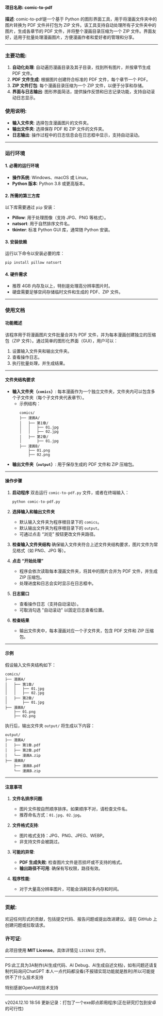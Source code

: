 #### **项目名称**: comic-to-pdf

**描述**:
comic-to-pdf是一个基于 Python 的图形界面工具，用于将漫画文件夹中的图片转换为 PDF 文件并打包为 ZIP 文件。该工具支持自动处理所有子文件夹中的图片，生成各章节的 PDF 文件，并将整个漫画目录压缩为一个 ZIP 文件。界面友好，适用于批量处理漫画图片，方便漫画作者和爱好者的管理和分享。

---

### **主要功能**:
1. **自动化处理**: 自动遍历漫画目录及其子目录，找到所有图片，并按章节生成 PDF 文件。
2. **PDF 文件生成**: 根据图片创建符合标准的 PDF 文件，每个章节一个 PDF。
3. **ZIP 文件打包**: 每个漫画目录压缩为一个 ZIP 文件，以便于分享和存储。
4. **界面与日志输出**: 图形界面简洁，提供操作反馈和日志记录功能，支持自动滚动日志显示。


### **使用说明**:
- **输入文件夹**: 选择包含漫画图片的文件夹。
- **输出文件夹**: 选择保存 PDF 和 ZIP 文件的文件夹。
- **日志输出**: 操作过程中的日志信息会在日志框中显示，支持自动滚动。

---

### **运行环境**

#### **1. 必需的运行环境**
- **操作系统**: Windows、macOS 或 Linux。
- **Python 版本**: Python 3.8 或更高版本。

#### **2. 所需的第三方库**
以下库需要通过 `pip` 安装：
- **Pillow**: 用于处理图像（支持 JPG、PNG 等格式）。
- **natsort**: 用于自然排序文件名。
- **tkinter**: 标准 Python GUI 库，通常随 Python 安装。

#### **3. 安装依赖**
运行以下命令以安装必要的库：
```bash
pip install pillow natsort
```

#### **4. 硬件需求**
- 推荐 4GB 内存及以上，特别是处理高分辨率图片时。
- 硬盘需要足够空间存储临时文件和生成的 PDF、ZIP 文件。

---

### **使用文档**

#### **功能概述**
该程序用于将漫画图片文件批量合并为 PDF 文件，并为每本漫画创建独立的压缩包（ZIP 文件）。通过简单的图形化界面（GUI），用户可以：
1. 设置输入文件夹和输出文件夹。
2. 查看操作日志。
3. 执行批量处理，并生成结果。

---

#### **文件夹结构要求**
- **输入文件夹（`comics`）**: 每本漫画作为一个独立文件夹，文件夹内可以包含多个子文件夹（每个子文件夹代表章节）。
  - 示例结构：
    ```
    comics/
    ├── 漫画A/
    │   ├── 第1章/
    │   │   ├── 01.jpg
    │   │   ├── 02.jpg
    │   ├── 第2章/
    │       ├── 01.jpg
    ├── 漫画B/
        ├── 01.png
        ├── 02.png
    ```
- **输出文件夹（`output`）**: 用于保存生成的 PDF 文件和 ZIP 压缩包。

---

#### **操作步骤**

1. **启动程序**
   双击运行 `comic-to-pdf.py` 文件，或者在终端输入：
   ```bash
   python comic-to-pdf.py
   ```

2. **选择输入和输出文件夹**
   - 默认输入文件夹为程序根目录下的 `comics`。
   - 默认输出文件夹为程序根目录下的 `output`。
   - 可通过点击 “浏览” 按钮更改文件夹路径。

3. **检查输入文件夹结构**
   确保输入文件夹符合上述文件夹结构要求，图片文件为常见格式（如 PNG、JPG 等）。

4. **点击 “开始处理”**
   - 程序会依次读取每本漫画文件夹，将其中的图片合并为 PDF 文件，并生成 ZIP 压缩包。
   - 处理进度和日志会实时显示在日志框中。

5. **日志窗口**
   - 查看操作日志（支持自动滚动）。
   - 可取消勾选 "自动滚动" 以固定日志查看位置。

6. **检查结果**
   - 输出文件夹中，每本漫画对应一个子文件夹，包含 PDF 文件和 ZIP 压缩包。

---

#### **示例**
假设输入文件夹结构如下：
```
comics/
├── 漫画A/
│   ├── 第1章/
│   │   ├── 01.jpg
│   │   ├── 02.jpg
│   ├── 第2章/
│       ├── 01.jpg
├── 漫画B/
    ├── 01.png
    ├── 02.png
```

执行后，输出文件夹 `output/` 将生成以下内容：
```
output/
├── 漫画A/
│   ├── 第1章.pdf
│   ├── 第2章.pdf
│   └── 漫画A.zip
├── 漫画B/
    ├── 漫画B.pdf
    └── 漫画B.zip
```

---

#### **注意事项**
1. **文件名排序问题**:
   - 图片文件按自然顺序排序。如果顺序不对，请检查文件名。
   - 推荐命名方式：`01.jpg`、`02.jpg`。

2. **文件格式支持**:
   - 图片格式支持：JPG、PNG、JPEG、WEBP。
   - 非支持文件会被跳过。

3. **可能的异常**:
   - **PDF 生成失败**: 检查图片文件是否损坏或不支持的格式。
   - **输出路径不可用**: 确保有写权限，路径有效。

4. **程序性能**:
   - 对于大量高分辨率图片，可能会消耗较多内存和时间。

---

### **贡献**:
欢迎任何形式的贡献，包括提交代码、报告问题或提出改进建议。请在 GitHub 上创建问题或拉取请求。

### **许可证**:
此项目使用 **MIT License**。具体详情见 `LICENSE` 文件。

---

PS:此工具为3A制作(AI生成代码、AI Debug、AI生成自述文档)，如有问题还请复制代码询问ChatGPT
本人一点代码都没看(不报错实现功能就是胜利)所以可能提供不了什么技术支持

特别感谢OpenAI的技术支持

---

v2024.12.10 18:56 更新记录：打包了一个exe即点即用程序(正在研究打包到安卓的可行性)
